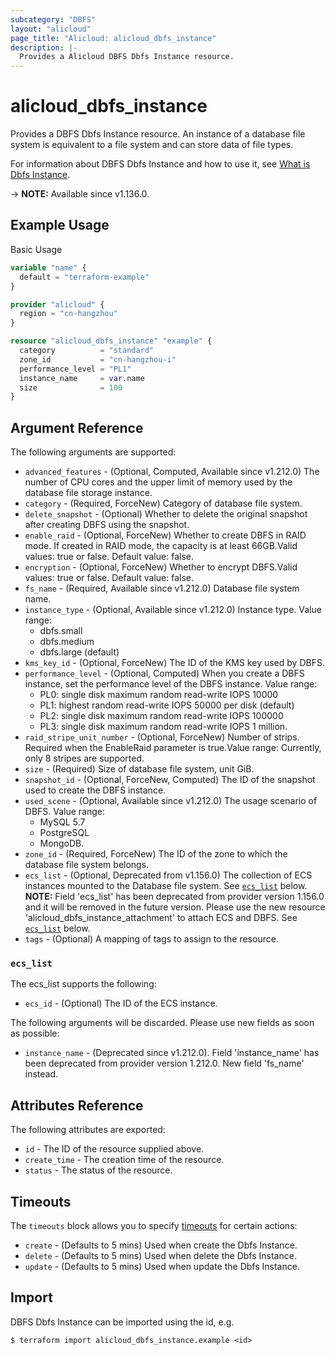 ```yaml
---
subcategory: "DBFS"
layout: "alicloud"
page_title: "Alicloud: alicloud_dbfs_instance"
description: |-
  Provides a Alicloud DBFS Dbfs Instance resource.
---
```


# alicloud_dbfs_instance

Provides a DBFS Dbfs Instance resource. An instance of a database file system is equivalent to a file system and can store data of file types.

For information about DBFS Dbfs Instance and how to use it, see [What is Dbfs Instance](https://next.api.alibabacloud.com/document/DBFS/2020-04-18/CreateDbfs).

-> **NOTE:** Available since v1.136.0.

## Example Usage

Basic Usage

```terraform
variable "name" {
  default = "terraform-example"
}

provider "alicloud" {
  region = "cn-hangzhou"
}

resource "alicloud_dbfs_instance" "example" {
  category          = "standard"
  zone_id           = "cn-hangzhou-i"
  performance_level = "PL1"
  instance_name     = var.name
  size              = 100
}
```

## Argument Reference

The following arguments are supported:
* `advanced_features` - (Optional, Computed, Available since v1.212.0) The number of CPU cores and the upper limit of memory used by the database file storage instance.
* `category` - (Required, ForceNew) Category of database file system.
* `delete_snapshot` - (Optional) Whether to delete the original snapshot after creating DBFS using the snapshot.
* `enable_raid` - (Optional, ForceNew) Whether to create DBFS in RAID mode. If created in RAID mode, the capacity is at least 66GB.Valid values: true or false. Default value: false.
* `encryption` - (Optional, ForceNew) Whether to encrypt DBFS.Valid values: true or false. Default value: false.
* `fs_name` - (Required, Available since v1.212.0) Database file system name.
* `instance_type` - (Optional, Available since v1.212.0) Instance type. Value range:
  - dbfs.small
  - dbfs.medium
  - dbfs.large (default)
* `kms_key_id` - (Optional, ForceNew) The ID of the KMS key used by DBFS.
* `performance_level` - (Optional, Computed) When you create a DBFS instance, set the performance level of the DBFS instance. Value range:
  - PL0: single disk maximum random read-write IOPS 10000
  - PL1: highest random read-write IOPS 50000 per disk (default)
  - PL2: single disk maximum random read-write IOPS 100000
  - PL3: single disk maximum random read-write IOPS 1 million.
* `raid_stripe_unit_number` - (Optional, ForceNew) Number of strips. Required when the EnableRaid parameter is true.Value range: Currently, only 8 stripes are supported.
* `size` - (Required) Size of database file system, unit GiB.
* `snapshot_id` - (Optional, ForceNew, Computed) The ID of the snapshot used to create the DBFS instance.
* `used_scene` - (Optional, Available since v1.212.0) The usage scenario of DBFS. Value range:
  - MySQL 5.7
  - PostgreSQL
  - MongoDB.
* `zone_id` - (Required, ForceNew) The ID of the zone to which the database file system belongs.
* `ecs_list` - (Optional, Deprecated from v1.156.0) The collection of ECS instances mounted to the Database file system. See [`ecs_list`](#ecs_list) below.  **NOTE:** Field 'ecs_list' has been deprecated from provider version 1.156.0 and it will be removed in the future version. Please use the new resource 'alicloud_dbfs_instance_attachment' to attach ECS and DBFS. See [`ecs_list`](#ecs_list) below.
* `tags` - (Optional) A mapping of tags to assign to the resource.

### `ecs_list`

The ecs_list supports the following:
* `ecs_id` - (Optional) The ID of the ECS instance.

The following arguments will be discarded. Please use new fields as soon as possible:
* `instance_name` - (Deprecated since v1.212.0). Field 'instance_name' has been deprecated from provider version 1.212.0. New field 'fs_name' instead.

## Attributes Reference

The following attributes are exported:
* `id` - The ID of the resource supplied above.
* `create_time` - The creation time of the resource.
* `status` - The status of the resource.

## Timeouts

The `timeouts` block allows you to specify [timeouts](https://www.terraform.io/docs/configuration-0-11/resources.html#timeouts) for certain actions:
* `create` - (Defaults to 5 mins) Used when create the Dbfs Instance.
* `delete` - (Defaults to 5 mins) Used when delete the Dbfs Instance.
* `update` - (Defaults to 5 mins) Used when update the Dbfs Instance.

## Import

DBFS Dbfs Instance can be imported using the id, e.g.

```shell
$ terraform import alicloud_dbfs_instance.example <id>
```